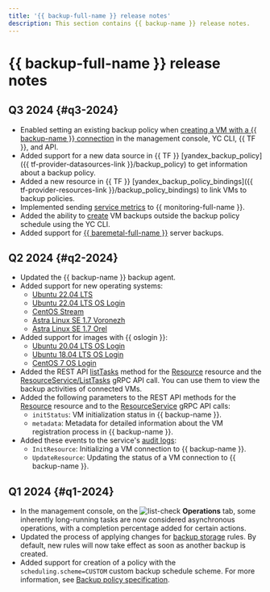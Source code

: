 ```yaml
---
title: '{{ backup-full-name }} release notes'
description: This section contains {{ backup-name }} release notes.
---
```


# {{ backup-full-name }} release notes

## Q3 2024 {#q3-2024}

* Enabled setting an existing backup policy when [creating a VM with a {{ backup-name }} connection](./operations/create-vm.md) in the management console, YC CLI, {{ TF }}, and API.
* Added support for a new data source in {{ TF }} [yandex_backup_policy]({{ tf-provider-datasources-link }}/backup_policy) to get information about a backup policy.
* Added a new resource in {{ TF }} [yandex_backup_policy_bindings]({{ tf-provider-resources-link }}/backup_policy_bindings) to link VMs to backup policies.
* Implemented sending [service metrics](metrics.md) to {{ monitoring-full-name }}.
* Added the ability to [create](./operations/backup-vm/create.md) VM backups outside the backup policy schedule using the YC CLI.
* Added support for [{{ baremetal-full-name }}](./tutorials/backup-baremetal.md) server backups.

## Q2 2024 {#q2-2024}

* Updated the {{ backup-name }} backup agent.
* Added support for new operating systems:
  * [Ubuntu 22.04 LTS](/marketplace/products/yc/ubuntu-22-04-lts)
  * [Ubuntu 22.04 LTS OS Login](/marketplace/products/yc/ubuntu-2204-lts-oslogin)
  * [CentOS Stream](/marketplace/products/yc/centos-stream-8)
  * [Astra Linux SE 1.7 Voronezh](/marketplace/products/astralinux/alse)
  * [Astra Linux SE 1.7 Orel](/marketplace/products/astralinux/alse-orel)
* Added support for images with {{ oslogin }}:
  * [Ubuntu 20.04 LTS OS Login](/marketplace/products/yc/ubuntu-2004-lts-oslogin)
  * [Ubuntu 18.04 LTS OS Login](/marketplace/products/yc/ubuntu-1804-lts-oslogin)
  * [CentOS 7 OS Login](/marketplace/products/yc/centos-7-oslogin)
* Added the REST API [listTasks](./backup/api-ref/Resource/listTasks.md) method for the [Resource](./backup/api-ref/Resource/index.md) resource and the [ResourceService/ListTasks](backup/api-ref/grpc/Resource/listTasks.md) gRPC API call. You can use them to view the backup activities of connected VMs.
* Added the following parameters to the REST API methods for the [Resource](./backup/api-ref/Resource/index.md) resource and to the [ResourceService](backup/api-ref/grpc/Resource/index.md) gRPC API calls:
  * `initStatus`: VM initialization status in {{ backup-name }}.
  * `metadata`: Metadata for detailed information about the VM registration process in {{ backup-name }}.
* Added these events to the service's [audit logs](at-ref.md):
  * `InitResource`: Initializing a VM connection to {{ backup-name }}.
  * `UpdateResource`: Updating the status of a VM connection to {{ backup-name }}.

## Q1 2024 {#q1-2024}

* In the management console, on the ![list-check](../_assets/console-icons/list-check.svg) **Operations** tab, some inherently long-running tasks are now considered asynchronous operations, with a completion percentage added for certain actions.
* Updated the process of applying changes for [backup storage](./concepts/policy.md#retention) rules. By default, new rules will now take effect as soon as another backup is created.
* Added support for creation of a policy with the `scheduling.scheme=CUSTOM` custom backup schedule scheme. For more information, see [Backup policy specification](./concepts/policy.md#specification).